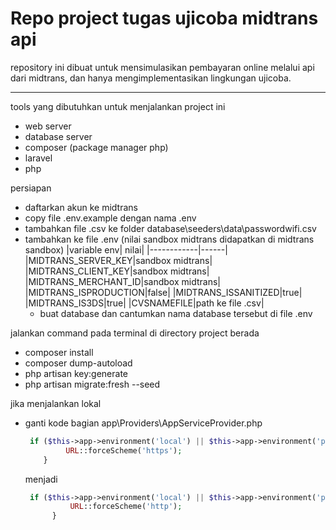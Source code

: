 # Repo project tugas ujicoba midtrans api

repository ini dibuat untuk mensimulasikan pembayaran online melalui api dari midtrans, dan hanya mengimplementasikan lingkungan ujicoba.
***

tools yang dibutuhkan untuk menjalankan project ini
- web server
- database server
- composer (package manager php)
- laravel
- php

persiapan
- daftarkan akun ke midtrans
- copy file .env.example dengan nama .env
- tambahkan file .csv ke folder database\seeders\data\passwordwifi.csv
- tambahkan ke file .env (nilai sandbox midtrans didapatkan di midtrans sandbox)
    |variable env| nilai|
    |------------|------|
    |MIDTRANS_SERVER_KEY|sandbox midtrans|
    |MIDTRANS_CLIENT_KEY|sandbox midtrans|
    |MIDTRANS_MERCHANT_ID|sandbox midtrans|
    |MIDTRANS_ISPRODUCTION|false|
    |MIDTRANS_ISSANITIZED|true|
    |MIDTRANS_IS3DS|true|
    |CVSNAMEFILE|path ke file .csv|
  - buat database dan cantumkan nama database tersebut di file .env

jalankan command pada terminal di directory project berada
- composer install
- composer dump-autoload
- php artisan key:generate
- php artisan migrate:fresh --seed

jika menjalankan lokal
- ganti kode bagian app\Providers\AppServiceProvider.php
   ```php
    if ($this->app->environment('local') || $this->app->environment('production')) {
            URL::forceScheme('https');
       }
   ```
   menjadi
  ```php
   if ($this->app->environment('local') || $this->app->environment('production')) {
            URL::forceScheme('http');
        }
  ```
  
